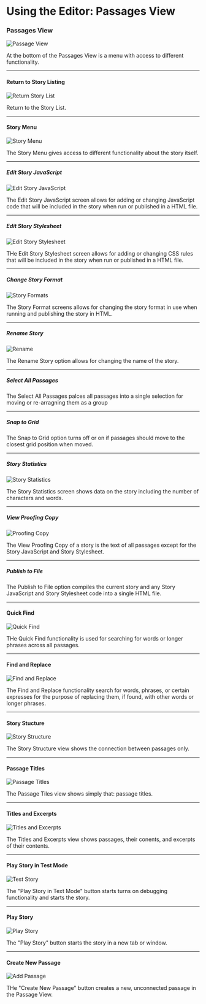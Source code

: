 # Using the Editor: Passages View

### Passages View

![Passage View](./images/PassageView.png)

At the bottom of the Passages View is a menu with access to different functionality.

---

#### Return to Story Listing

![Return Story List](./images/ReturnStoryList.png)

Return to the Story List.

---

#### Story Menu

![Story Menu](./images/OpenStoryMenu.png)

The Story Menu gives access to different functionality about the story itself.

---

##### Edit Story JavaScript

![Edit Story JavaScript](./images/StoryJavaScript.png)

The Edit Story JavaScript screen allows for adding or changing JavaScript code that will be included in the story when run or published in a HTML file.

---

##### Edit Story Stylesheet

![Edit Story Stylesheet](./images/StoryStylesheet.png)

THe Edit Story Stylesheet screen allows for adding or changing CSS rules that will be included in the story when run or published in a HTML file.

---

##### Change Story Format

![Story Formats](./images/StoryFormats.png)

The Story Format screens allows for changing the story format in use when running and publishing the story in HTML.

---

##### Rename Story

![Rename](./images/Rename.png)

The Rename Story option allows for changing the name of the story.

---

##### Select All Passages

The Select All Passages palces all passages into a single selection for moving or re-arragning them as a group

---

##### Snap to Grid

The Snap to Grid option turns off or on if passages should move to the closest grid position when moved.

---

##### Story Statistics

![Story Statistics](./images/StoryStatistics.png)

The Story Statistics screen shows data on the story including the number of characters and words.

---

##### View Proofing Copy

![Proofing Copy](./images/ProofCopy.png)

The View Proofing Copy of a story is the text of all passages except for the Story JavaScript and Story Stylesheet.

---

##### Publish to File

The Publish to File option compiles the current story and any Story JavaScript and Story Stylesheet code into a single HTML file.

---

#### Quick Find

![Quick Find](./images/QuickFind.png)

THe Quick Find functionality is used for searching for words or longer phrases across all passages.

---

#### Find and Replace

![Find and Replace](./images/FindAndReplace.png)

The Find and Replace functionality search for words, phrases, or certain expresses for the purpose of replacing them, if found, with other words or longer phrases.

---

#### Story Stucture

![Story Structure](./images/StoryStructure.png)

The Story Structure view shows the connection between passages only.

---

#### Passage Titles

![Passage Titles](./images/PassageTitles.png)

The Passage Tiles view shows simply that: passage titles.

---

#### Titles and Excerpts

![Titles and Excerpts](./images/TitlesAndExcerpts.png)

The Titles and Excerpts view shows passages, their conents, and excerpts of their contents.

---

#### Play Story in Test Mode

![Test Story](./images/TestStory.png)

The "Play Story in Text Mode" button starts turns on debugging functionality and starts the story.

---

#### Play Story

![Play Story](./images/PlayStory.png)

The "Play Story" button starts the story in a new tab or window.

---

#### Create New Passage

![Add Passage](./images/AddPassage.png)

THe "Create New Passage" button creates a new, unconnected passage in the Passage View.

